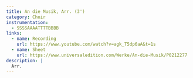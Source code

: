 ```yaml
---
title: An die Musik, Arr. (3')
category: Choir
instrumentation:  
  - SSSSAAAATTTTBBBB
links:
  - name: Recording
    url: https://www.youtube.com/watch?v=agk_T5dp6aA&t=1s
  - name: Sheet
    url: https://www.universaledition.com/Werke/An-die-Musik/P0212277
description: |
  Arr. 
---
```

